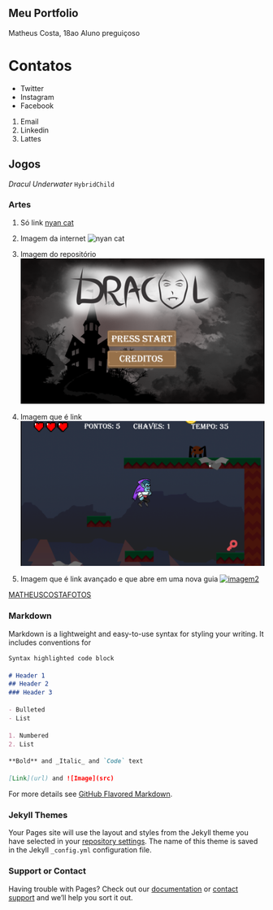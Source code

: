 ## Meu Portfolio

Matheus Costa, 18ao
Aluno preguiçoso

# Contatos
- Twitter
- Instagram
- Facebook

1. Email
2. Linkedin
3. Lattes

## Jogos

*Dracul*
_Underwater_
`HybridChild`

### Artes
1. Só link
[nyan cat](https://www.dailydot.com/wp-content/uploads/ca4/63/e6b345906552524c733901c654f9e966.jpg)

2. Imagem da internet
![nyan cat](https://www.dailydot.com/wp-content/uploads/ca4/63/e6b345906552524c733901c654f9e966.jpg)

3. Imagem do repositório
![dracul](https://github.com/maathps/maathps.github.io/blob/master/dracul%201.png)

4. Imagem que é link
[![imagem](https://github.com/maathps/maathps.github.io/blob/master/dracul%202.png)](maathps.github.io/dracul)

5. Imagem que é link avançado e que abre em uma nova guia
<a href="https://www.instagram.com/p/Bq8Mg--HeCH/"> ![imagem2](https://cdn2.iconfinder.com/data/icons/instagram-new/512/instagram-logo-color-512.png) </a>

[MATHEUSCOSTAFOTOS](https://www.instagram.com/matheuscostafotos)

### Markdown

Markdown is a lightweight and easy-to-use syntax for styling your writing. It includes conventions for

```markdown
Syntax highlighted code block

# Header 1
## Header 2
### Header 3

- Bulleted
- List

1. Numbered
2. List

**Bold** and _Italic_ and `Code` text

[Link](url) and ![Image](src)
```

For more details see [GitHub Flavored Markdown](https://guides.github.com/features/mastering-markdown/).

### Jekyll Themes

Your Pages site will use the layout and styles from the Jekyll theme you have selected in your [repository settings](https://github.com/maathps/maathps.github.io/settings). The name of this theme is saved in the Jekyll `_config.yml` configuration file.

### Support or Contact

Having trouble with Pages? Check out our [documentation](https://help.github.com/categories/github-pages-basics/) or [contact support](https://github.com/contact) and we’ll help you sort it out.
